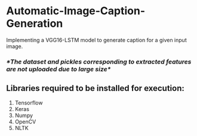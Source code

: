 # Automatic-Image-Caption-Generation
Implementing a VGG16-LSTM model to generate caption for a given input image.

### *\*The dataset and pickles corresponding to extracted features are not uploaded due to large size\**

## Libraries required to be installed for execution:
<ol>
  <li>Tensorflow</li>
  <li>Keras</li>
  <li>Numpy</li>
  <li>OpenCV</li>
  <li>NLTK</li>
</ol>
